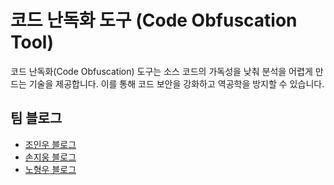 # 코드 난독화 도구 (Code Obfuscation Tool)

코드 난독화(Code Obfuscation) 도구는 소스 코드의 가독성을 낮춰 분석을 어렵게 만드는 기술을 제공합니다. 이를 통해 코드 보안을 강화하고 역공학을 방지할 수 있습니다.

## 팀 블로그
- [조인우 블로그](https://joinwoo-blog.tistory.com)
- [손지웅 블로그](https://velog.io/@sonjiwoong/posts)
- [노형우 블로그](https://dmddodmddo.tistory.com/)
